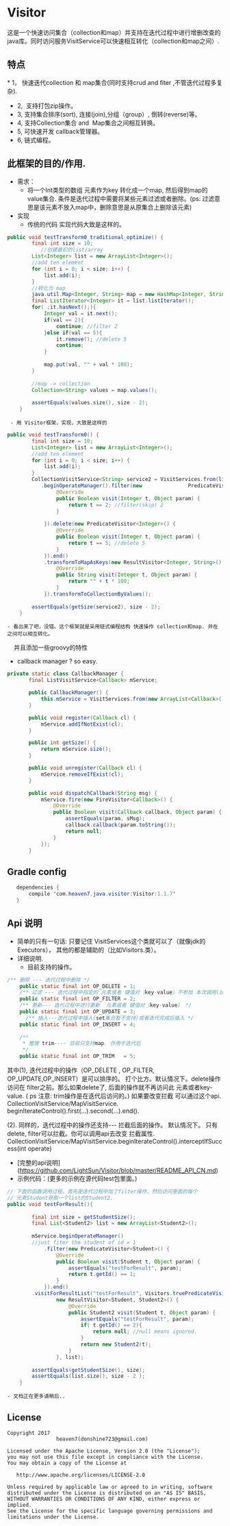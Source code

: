 # Visitor
这是一个快速访问集合（collection和map）并支持在迭代过程中进行增删改查的 java库。同时访问服务VisitService可以快速相互转化（collection和map之间）.

## 特点   
* 1， 快速迭代collection 和 map集合(同时支持crud and fiter ,不管迭代过程多复杂). 
* 2,  支持打包zip操作。
* 3,  支持集合排序(sort), 连接(join),分组（group）, 倒转(reverse)等。
* 4,  支持Collection集合 and  Map集合之间相互转换。
* 5,  可快速开发 callback管理器。
* 6,  链式编程。
  
## 此框架的目的/作用.
* 需求： 
     - 将一个Int类型的数组 元素作为key 转化成一个map, 然后得到map的value集合. 条件是迭代过程中需要将某些元素过滤或者删除。(ps: 过滤意思是该元素不放入map中，删除意思是从原集合上删除该元素)
* 实现
     - 传统的代码 实现代码大致是这样的。
``` java
public void testTransform0_traditional_optimize() {
		final int size = 10;
           //创建最初的list/array
		List<Integer> list = new ArrayList<Integer>();
		//add ten element
		for (int i = 0; i < size; i++) {
			list.add(i);
		}
		//转化为 map
		java.util.Map<Integer, String> map = new HashMap<Integer, String>();
		final ListIterator<Integer> it = list.listIterator();
		for( ;it.hasNext();){
			Integer val = it.next();
			if(val == 2){
				continue; //filter 2
			}else if(val == 5){
				it.remove(); //delete 5
				continue;
			}
			
			map.put(val, "" + val * 100);
		}
		
		//map -> collection
		Collection<String> values = map.values();
		
		assertEquals(values.size(), size - 2);
	}
```
     - 用 Visitor框架，实现，大致是这样的
```java
public void testTransform0() {
		final int size = 10;
		List<Integer> list = new ArrayList<Integer>();
		//add ten element
		for (int i = 0; i < size; i++) {
			list.add(i);
		}
		CollectionVisitService<String> service2 = VisitServices.from(list)
		   .beginOperateManager().filter(new               PredicateVisitor<Integer>() {
				@Override
				public Boolean visit(Integer t, Object param) {
					return t == 2; //filter(skip) 2
				}
	
			}).delete(new PredicateVisitor<Integer>() {
				@Override
				public Boolean visit(Integer t, Object param) {
					return t == 5; //delete 5
				}
			}).end()
			.transformToMapAsKeys(new ResultVisitor<Integer, String>() {
				@Override
				public String visit(Integer t, Object param) {
					return "" + t * 100;
				}
			}).transformToCollectionByValues();
		
		assertEquals(getSize(service2), size - 2);
	}
```
    - 看出来了吧，没错。这个框架就是采用链式编程结构 快速操作 collection和map. 并在之间可以相互转化。
     并且添加一些groovy的特性
 * callback manager ? so easy.
 ```java
 private static class CallbackManager {
		final ListVisitService<Callback> mService;

		public CallbackManager() {
			this.mService = VisitServices.from(new ArrayList<Callback>());
		}

		public void register(Callback cl) {
			mService.addIfNotExist(cl);
		}

		public int getSize() {
			return mService.size();
		}

		public void unregister(Callback cl) {
			mService.removeIfExist(cl);
		}

		public void dispatchCallback(String msg) {
			mService.fire(new FireVisitor<Callback>() {
				@Override
				public Boolean visit(Callback callback, Object param) {
					assertEquals(param, sMsg);
					callback.callback(param.toString());
					return null;
				}
			});
		}

 ```
     
## Gradle config

```java
   dependencies {
       compile 'com.heaven7.java.visitor:Visitor:1.1.7'
   }
```

## Api 说明 
* 简单的只有一句话:  只要记住 VisitServices这个类就可以了（就像jdk的Executors），
其他的都是辅助的（比如Visitors.类）。
* 详细说明.
   - 目前支持的操作。
```java
/** 删除 --- 迭代过程中删除 */
	public static final int OP_DELETE = 1;
	/** 过滤 --- 迭代过程中指定的 元素或者 键值对（key-value）不参加 本次调用(比如CollectionVisitService的 visitForQueryResultList  是一次调用)*/
	public static final int OP_FILTER = 2;
	/** 更新--- 迭代过程中进行更新  元素或者 键值对（key-value） */
	public static final int OP_UPDATE = 3;
      /** 插入---迭代过程中插入(set集合暂不支持)或者迭代完成后插入 */
	public static final int OP_INSERT = 4;
	
	/**
	 * 整理 trim---- 目前只支持map. 作用于迭代后 
	 */
	public static final int OP_TRIM   = 5;
```  
其中(1), 迭代过程中的操作（OP_DELETE , OP_FILTER, OP_UPDATE,OP_INSERT）是可以排序的。 打个比方。默认情况下。delete操作访问在 filter之前。那么如果delete了, 后面的操作就不再访问此 元素或者key-value.  ( ps 注意: trim操作是在迭代后访问的。)
如果要改变拦截 可以通过这个api.  CollectionVisitService/MapVisitService. beginIterateControl().first(...).second(...).end().

   (2). 同样的，迭代过程中的操作还支持--- 拦截后面的操作。 默认情况下。
只有delete, filter可以拦截。你可以调用api去改变 拦截属性. CollectionVisitService/MapVisitService.beginIterateControl().interceptIfSuccess(int operate)
  - [完整的api说明] (https://github.com/LightSun/Visitor/blob/master/README_API_CN.md)
  - 示例代码：(更多的示例在源代码test包里面。)
```java
// 下面的函数调用过程。首先是迭代过程中加了filter操作，然后访问里面的每个
// 元素Student获取一个list的Student2.
public void testForResult(){
		
		final int size = getStudentSize();
		final List<Student2> list = new ArrayList<Student2>();
		
		mService.beginOperateManager()
		//just fiter the student of id = 1
			.filter(new PredicateVisitor<Student>() {
				@Override
				public Boolean visit(Student t, Object param) {
					assertEquals("testForResult", param);
					return t.getId() == 1;
				}
			}).end()
		.visitForResultList("testForResult", Visitors.truePredicateVisitor(), 
				new ResultVisitor<Student, Student2>() {
					@Override
					public Student2 visit(Student t, Object param) {
						assertEquals("testForResult", param);
						if( t.getId() == 2){
							return null; //null means ignored.
						}
						return new Student2(t);
					}
				}, list);
		
		assertEquals(getStudentSize(), size);
		assertEquals(list.size(), size - 2 );
	}
```
    - 文档正在更多请稍后..




## License

    Copyright 2017  
                    heaven7(donshine723@gmail.com)

    Licensed under the Apache License, Version 2.0 (the "License");
    you may not use this file except in compliance with the License.
    You may obtain a copy of the License at

       http://www.apache.org/licenses/LICENSE-2.0

    Unless required by applicable law or agreed to in writing, software
    distributed under the License is distributed on an "AS IS" BASIS,
    WITHOUT WARRANTIES OR CONDITIONS OF ANY KIND, either express or implied.
    See the License for the specific language governing permissions and
    limitations under the License.



